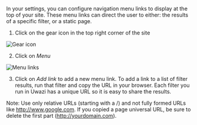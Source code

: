 In your settings, you can configure navigation menu links to display at the top of your site. These menu links can direct the user to either: the results of a specific filter, or a static page. 

1. Click on the gear icon in the top right corner of the site

![Gear icon](http://www.uwazi.io/wp-content/uploads/2017/04/gear-icon.png)

2. Click on _Menu_

![Menu links](http://www.uwazi.io/wp-content/uploads/2017/04/menu-links.png)

3. Click on _Add link_ to add a new menu link. To add a link to a list of filter results, run that filter and copy the URL in your browser. Each filter you run in Uwazi has a unique URL so it is easy to share the results. 

Note: Use only relative URLs (starting with a /) and not fully formed URLs like http://www.google.com. If you copied a page universal URL, be sure to delete the first part (http://yourdomain.com).